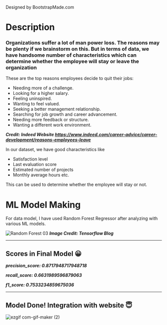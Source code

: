 
Designed by BootstrapMade.com
# Description 


### Organizations suffer a lot of man power loss. The reasons may be plenty if we brainstorm on this. But in terms of data, we have handsome number of characteristics which can determine whether the employee will stay or leave the organization

These are the top reasons employees decide to quit their jobs:
- Needing more of a challenge.
- Looking for a higher salary.
- Feeling uninspired.
- Wanting to feel valued.
- Seeking a better management relationship.
- Searching for job growth and career advancement.
- Needing more feedback or structure.
- Wanting a different work environment.

***Credit: Indeed Website https://www.indeed.com/career-advice/career-development/reasons-employees-leave***

In our dataset, we have good characteristics like 
- Satisfaction level 
- Last evaluation score 
- Estimated number of projects 
- Monthly average hours etc.

This can be used to determine whether the employee will stay or not.

# ML Model Making
For data model, I have used Random Forest Regressor after analyzing with various ML models. 

![Random Forest 03](https://user-images.githubusercontent.com/41589522/128638871-b6d1eba3-b5bf-4c28-b9a5-af7c8d36669d.gif)
***Image Credit: Tensorflow Blog***
<hr>

## Scores in Final Model 😀

***precision_score: 0.8717948717948718***

***recall_score: 0.6631989596879063***

***f1_score: 0.7533234859675036*** 


<hr>

## Model Done! Integration with website 😇

![ezgif com-gif-maker (2)](https://user-images.githubusercontent.com/41589522/128636251-60f73340-d808-4926-a27f-79571a20b8c1.gif)
